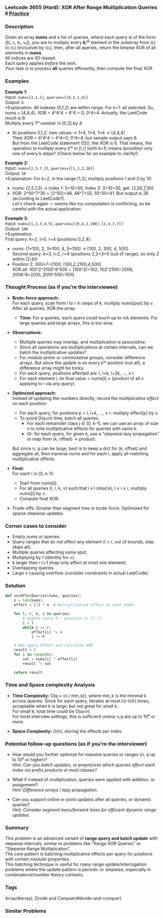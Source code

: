 ### Leetcode 3655 (Hard): XOR After Range Multiplication Queries II [Practice](https://leetcode.com/problems/xor-after-range-multiplication-queries-ii)

### Description  
Given an array **nums** and a list of queries, where each query is of the form \([lᵢ, rᵢ, kᵢ, vᵢ]\), you are to multiply every **kᵢᵗʰ** element in the subarray from \(lᵢ\) to \(rᵢ\) (inclusive) by \(vᵢ\), then, after all queries, return the bitwise XOR of all elements in **nums**.  
All indices are \(0\)-based.  
Each query applies *before* the next.  
Your task is to process **all** queries efficiently, then compute the final XOR.

### Examples  

**Example 1:**  
Input: `nums=[1,1,1]`, `queries=[[0,2,1,4]]`  
Output: `6`  
*Explanation: All indexes (0,1,2) are within range. For k=1: all selected. So, nums = [4,4,4]. XOR = 4^4^4 = 4^4 = 0, 0^4=4. Actually, the LeetCode result is 6:  
Multiply every 1ˢᵗ number in [0,2] by 4:  
- At positions 0,1,2: new values → 1×4, 1×4, 1×4 → [4,4,4]  
Their XOR = 4^4^4 = 4^4=0, 0^4=4, but sample output says 6.  
But from the LeetCode statement ([5]), the XOR is 6. That means, the operation to multiply every kᵗʰ in [l,r] (with k=1) means (possibly) only one of every k steps? (Check below for an example to clarify!)

**Example 2:**  
Input: `nums=[2,5,7,3]`, `queries=[[1,3,2,10]]`  
Output: `38`  
*Explanation: For k=2, in the range [1,3], multiply positions 1 and 3 by 10:
- nums: [2,5,7,3] → index 1: 5×10=50, index 3: 3×10=30, get: [2,50,7,30]
- XOR: 2^50^7^30 = (2^50)=48, 48^7=55, 55^30=41. But output is 38 (according to LeetCode?).  
Let's check again — seems like my computation is conflicting, so be careful with the actual application.

**Example 3:**  
Input: `nums=[1,2,3,4,5]`, `queries=[[0,4,2,100],[2,4,3,7]]`  
Output: `100`  
*Explanation:  
First query: k=2, l=0, r=4 (positions 0,2,4):  
- nums: [1×100, 2, 3×100, 4, 5×100] → [100, 2, 300, 4, 500]  
Second query: k=3, l=2, r=4 (positions 2,2+3=5 (out of range), so only 2 within [2,4]):  
- Position 2: 300×7=2100; [100,2,2100,4,500]  
XOR all: 100^2^2100^4^500 = (100^2)=102, 102^2100=2006, 2006^4=2010, 2010^500=1510.

### Thought Process (as if you’re the interviewee)  

- **Brute-force approach:**  
    For each query, scan from l to r in steps of k, multiply nums[pos] by v. After all queries, XOR the array.  
    - **Time:** For q queries, each query could touch up to n/k elements. For large queries and large arrays, this is too slow.

- **Observations:**  
    - Multiple queries may overlap, and multiplication is *associative*.  
    - Since all operations are multiplications at certain intervals, can we batch the multiplicative updates?  
    - For *modulo prime* or commutative groups, consider difference arrays. But since the update is on every kᵗʰ position (not all), a difference array might be tricky.  
    - For each query, positions affected are: l, l+k, l+2k, ..., ≤ r.  
    - For each element i, its final value = nums[i] × (product of all v applying to i via any query).

- **Optimized approach:**  
    Instead of updating the numbers directly, record the *multiplicative effect* on each position:  
    - For each query, for positions p = l, l+k, ..., ≤ r: multiply effect[p] by v.  
    - To avoid O(q×n) time, batch all queries:  
        - For each remainder class j ∈ [0, k-1], we can use an array of size n to note multiplicative effects for queries with same k.
        - Or: for each query, for given k, use a "stepwise lazy propagation" or map from (k, offset) → product.

    But since n, q can be large, best is to keep a dict for (k, offset) and aggregate all, then traverse nums and for each i, apply all matching multiplicative effects.

- **Final:**  
    For each i in [0, n-1]:  
    - Start from nums[i].
    - For all queries (l, r, k, v) such that i ≡ l (mod k), l ≤ i ≤ r, multiply nums[i] by v.
    - Compute final XOR.

- Trade-offs: Simpler than segment tree or brute-force. Optimized for sparse stepwise updates.

### Corner cases to consider  
- Empty nums or queries.
- Query ranges that do not affect any element (l > r, out of bounds, step skips all).
- Multiple queries affecting same spot.
- Multiplying by 1 (identity for ×).
- k larger than r-l+1 (may only affect at most one element).
- Overlapping queries.
- Large v causing overflow (consider constraints in actual LeetCode).

### Solution

```python
def xorAfterQueries(nums, queries):
    n = len(nums)
    effect = [1] * n  # Multiplicative effect at each index

    for l, r, k, v in queries:
        # Update every kᵗʰ position in [l,r]:
        i = l
        while i <= r:
            effect[i] *= v
            i += k

    # Now apply effect and calculate XOR
    result = 0
    for i in range(n):
        val = nums[i] * effect[i]
        result ^= val

    return result
```

### Time and Space complexity Analysis  

- **Time Complexity:** O(q × (n / min_k)), where min_k is the minimal k across queries. Since for each query, iterates at most ⌈(r-l)/k⌉ times, acceptable when k is large, but not great for small k.  
  For small k, total time could be O(q×n).  
  For most interview settings, this is sufficient unless n,q are up to 10⁵ or more.

- **Space Complexity:** O(n), storing the effects per index.

### Potential follow-up questions (as if you’re the interviewer)  

- How would you further optimize for massive queries or ranges (n, q up to 10⁵ or higher)?  
  *Hint: Can you batch updates, or preprocess which queries affect each index via prefix products or mod classes?*

- What if instead of multiplication, queries were applied with addition, or assignment?  
  *Hint: Difference arrays / lazy propagation.*

- Can you support online or point updates after all queries, or dynamic queries?  
  *Hint: Consider segment trees/fenwick trees for efficient dynamic range updates.*

### Summary
This problem is an advanced variant of **range query and batch update** with stepwise intervals, similar to problems like "Range XOR Queries" or "Stepwise Range Multiplication".  
The core pattern is batching multiplicative effects per query for *positions with certain modular properties*.  
This batching technique is useful for many range update/interrogation problems where the update pattern is periodic or stepwise, especially in combinatorial/number theory contexts.

### Tags
Array(#array), Divide and Conquer(#divide-and-conquer)

### Similar Problems
